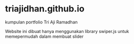 # triajidhan.github.io
kumpulan portfolio Tri Aji Ramadhan

Website ini dibuat hanya menggunakan library swiper.js untuk memepermudah dalam membuat slider

